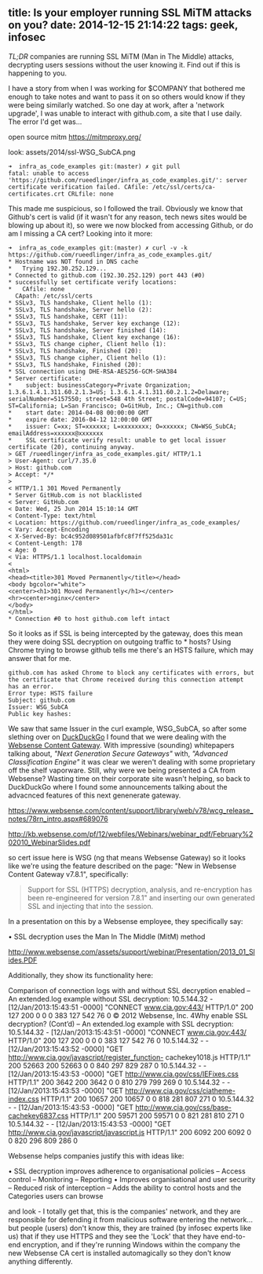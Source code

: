 title: Is your employer running SSL MiTM attacks on you?
date: 2014-12-15 21:14:22
tags: geek,
infosec
---
_TL;DR_ companies are running SSL MiTM (Man in The Middle) attacks, decrypting users sessions without the user knowing it. Find out if this is happening to you.

I have a story from when I was working for $COMPANY that bothered me enough to take notes and want to pass it on so others would know if they were being similarly watched. So one day at work, after a 'network upgrade', I was unable to interact with github.com, a site that I use daily. The error I'd get was...

open source mitm https://mitmproxy.org/

look: assets/2014/ssl-WSG_SubCA.png

```
➜  infra_as_code_examples git:(master) ✗ git pull
fatal: unable to access 'https://github.com/rueedlinger/infra_as_code_examples.git/': server certificate verification failed. CAfile: /etc/ssl/certs/ca-certificates.crt CRLfile: none
```

This made me suspicious, so I followed the trail. Obviously we know that Github's cert is valid (if it wasn't for any reason, tech news sites would be blowing up about it), so were we now blocked from accessing Github, or do am I missing a CA cert? Looking into it more:

```
➜  infra_as_code_examples git:(master) ✗ curl -v -k https://github.com/rueedlinger/infra_as_code_examples.git/
* Hostname was NOT found in DNS cache
*   Trying 192.30.252.129...
* Connected to github.com (192.30.252.129) port 443 (#0)
* successfully set certificate verify locations:
*   CAfile: none
  CApath: /etc/ssl/certs
* SSLv3, TLS handshake, Client hello (1):
* SSLv3, TLS handshake, Server hello (2):
* SSLv3, TLS handshake, CERT (11):
* SSLv3, TLS handshake, Server key exchange (12):
* SSLv3, TLS handshake, Server finished (14):
* SSLv3, TLS handshake, Client key exchange (16):
* SSLv3, TLS change cipher, Client hello (1):
* SSLv3, TLS handshake, Finished (20):
* SSLv3, TLS change cipher, Client hello (1):
* SSLv3, TLS handshake, Finished (20):
* SSL connection using DHE-RSA-AES256-GCM-SHA384
* Server certificate:
*    subject: businessCategory=Private Organization; 1.3.6.1.4.1.311.60.2.1.3=US; 1.3.6.1.4.1.311.60.2.1.2=Delaware; serialNumber=5157550; street=548 4th Street; postalCode=94107; C=US; ST=California; L=San Francisco; O=GitHub, Inc.; CN=github.com
*    start date: 2014-04-08 00:00:00 GMT
*    expire date: 2016-04-12 12:00:00 GMT
*    issuer: C=xx; ST=xxxxxx; L=xxxxxxxx; O=xxxxxx; CN=WSG_SubCA; emailAddress=xxxxxx@xxxxxxx
*    SSL certificate verify result: unable to get local issuer certificate (20), continuing anyway.
> GET /rueedlinger/infra_as_code_examples.git/ HTTP/1.1
> User-Agent: curl/7.35.0
> Host: github.com
> Accept: */*
> 
< HTTP/1.1 301 Moved Permanently
* Server GitHub.com is not blacklisted
< Server: GitHub.com
< Date: Wed, 25 Jun 2014 15:10:14 GMT
< Content-Type: text/html
< Location: https://github.com/rueedlinger/infra_as_code_examples/
< Vary: Accept-Encoding
< X-Served-By: bc4c952d089501afbfc8f7ff525da31c
< Content-Length: 178
< Age: 0
< Via: HTTPS/1.1 localhost.localdomain
< 
<html>
<head><title>301 Moved Permanently</title></head>
<body bgcolor="white">
<center><h1>301 Moved Permanently</h1></center>
<hr><center>nginx</center>
</body>
</html>
* Connection #0 to host github.com left intact
```

So it looks as if SSL is being intercepted by the gateway, does this mean they were doing SSL decryption on outgoing traffic to * hosts? Using Chrome trying to browse github tells me there's an HSTS failure, which may answer that for me.

```
github.com has asked Chrome to block any certificates with errors, but the certificate that Chrome received during this connection attempt has an error.
Error type: HSTS failure
Subject: github.com
Issuer: WSG_SubCA
Public key hashes:
```

We saw that same Issuer in the curl example, WSG_SubCA, so after some slething over on [DuckDuckGo](https://duckduckgo.com) I found that we were dealing with the [Websense Content Gateway](https://www.websense.com/content/web-security-gateway-features.aspx). With impressive (sounding) whitepapers talking about, _"Next Generation Secure Gateways"_ with, _"Advanced Classification Engine"_ it was clear we weren't dealing with some proprietary off the shelf vaporware. Still, why were we being presented a CA from Websense? Wasting time on their corporate site wasn't helping, so back to DuckDuckGo where I found some announcements talking about the advacnced features of this next genenerate gateway. 

https://www.websense.com/content/support/library/web/v78/wcg_release_notes/78rn_intro.aspx#689076




http://kb.websense.com/pf/12/webfiles/Webinars/webinar_pdf/February%202010_WebinarSlides.pdf


so cert issue here is WSG (ng that means Websense Gateway) so it looks like we're using the feature described on the page: "New in Websense Content Gateway v7.8.1", specifically:

> Support for SSL (HTTPS) decryption, analysis, and re-encryption has been re-engineered for version 7.8.1" and inserting our own generated SSL and injecting that into the session. 


In a presentation on this by a Websense employee, they specifically say:

• SSL decryption uses the Man In The Middle (MitM) method 

http://www.websense.com/assets/support/webinar/Presentation/2013_01_Slides.PDF

Additionally, they show its functionality here:

Comparison of connection logs with and without SSL decryption
enabled
– An extended.log example without SSL decryption:
10.5.144.32 - [12/Jan/2013:15:43:51 -0000] "CONNECT www.cia.gov:443/ HTTP/1.0" 200 127 200 0 0 0 383
127 542 76 0
© 2012 Websense, Inc.
4Why enable SSL decryption? (Cont’d)
– An extended.log example with SSL decryption:
10.5.144.32 - [12/Jan/2013:15:43:51 -0000] "CONNECT www.cia.gov:443/ HTTP/1.0" 200 127 200 0 0 0
383 127 542 76 0
10.5.144.32 - - [12/Jan/2013:15:43:52 -0000] "GET http://www.cia.gov/javascript/register_function-
cachekey1018.js HTTP/1.1" 200 52663 200 52663 0 0 840 297 829 287 0
10.5.144.32 - - [12/Jan/2013:15:43:53 -0000] "GET http://www.cia.gov/css/IEFixes.css HTTP/1.1" 200
3642 200 3642 0 0 810 279 799 269 0
10.5.144.32 - - [12/Jan/2013:15:43:53 -0000] "GET http://www.cia.gov/css/ciatheme-index.css
HTTP/1.1" 200 10657 200 10657 0 0 818 281 807 271 0
10.5.144.32 - - [12/Jan/2013:15:43:53 -0000] "GET http://www.cia.gov/css/base-cachekey6837.css
HTTP/1.1" 200 59571 200 59571 0 0 821 281 810 271 0
10.5.144.32 - - [12/Jan/2013:15:43:53 -0000] "GET http://www.cia.gov/javascript/javascript.js HTTP/1.1"
200 6092 200 6092 0 0 820 296 809 286 0

Websense helps companies justify this with ideas like:

• SSL decryption improves adherence to organisational policies
– Access control
– Monitoring
– Reporting
• Improves organisational and user security
– Reduced risk of interception
– Adds the ability to control hosts and the Categories users can browse

and look - I totally get that, this is the companies' network, and they are responsible for defending it from malicious software entering the network... but people (users) don't know this, they are trained (by infosec experts like us) that if they use HTTPS and they see the 'Lock' that they have end-to-end encryption, and if they're running Windows within the company the new Websense CA cert is installed automagically so they don't know anything differently.


